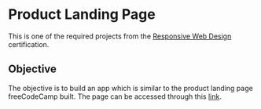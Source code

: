 # Product Landing Page
This is one of the required projects from the [Responsive Web Design](https://www.freecodecamp.org/learn/2022/responsive-web-design/) certification.

## Objective
The objective is to build an app which is similar to the product landing page freeCodeCamp built. The page can be accessed through this [link](https://product-landing-page.freecodecamp.rocks/).
